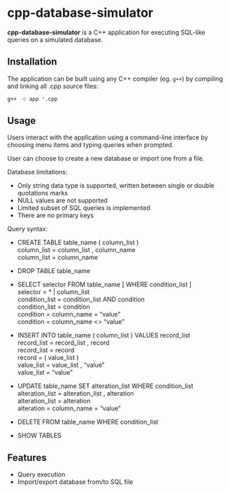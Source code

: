 # cpp-database-simulator

**cpp-database-simulator** is a C++ application for executing SQL-like queries on a simulated database.

## Installation

The application can be built using any C++ compiler (eg. `g++`) by compiling and linking all .cpp source files:

```bash
g++ -o app *.cpp
```

## Usage

Users interact with the application using a command-line interface by choosing menu items and typing queries when prompted.

User can choose to create a new database or import one from a file.

Database limitations:
   - Only string data type is supported, written between single or double quotations marks
   - NULL values are not supported
   - Limited subset of SQL queries is implemented
   - There are no primary keys
   
Query syntax:
   - CREATE TABLE table_name ( column_list )  
	column_list = column_list , column_name  
	column_list = column_name
	
   - DROP TABLE table_name
   
   - SELECT selector FROM table_name [ WHERE condition_list ]  
	selector = * | column_list  
	condition_list = condition_list AND condition  
	condition_list = condition  
	condition = column_name = “value”  
	condition = column_name <> “value”
	
   - INSERT INTO table_name ( column_list ) VALUES record_list  
	record_list = record_list , record  
	record_list = record  
	record = ( value_list )  
	value_list = value_list , “value”  
	value_list = “value”
	
   - UPDATE table_name SET alteration_list WHERE condition_list  
	alteration_list = alteration_list , alteration  
	alteration_list = alteration  
	alteration = column_name = “value”
	
	
   - DELETE FROM table_name WHERE condition_list
   
   - SHOW TABLES

## Features

- Query execution
- Import/export database from/to SQL file
